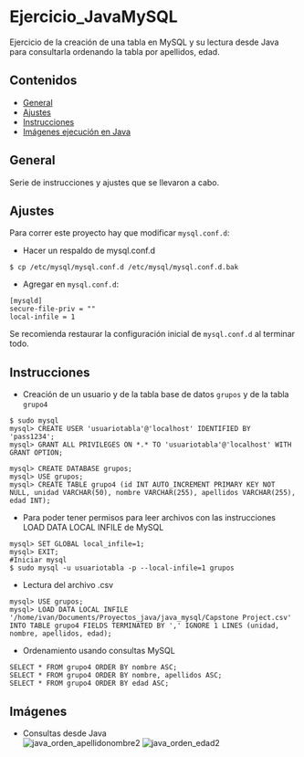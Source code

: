 # Ejercicio_JavaMySQL
Ejercicio de la creación de una tabla en MySQL y su lectura desde Java para consultarla ordenando la tabla por apellidos, edad.

## Contenidos
* [General](#general)
* [Ajustes](#ajustes)
* [Instrucciones](#instrucciones)
* [Imágenes ejecución en Java](#imágenes)

## General
Serie de instrucciones y ajustes que se llevaron a cabo.

## Ajustes
Para correr este proyecto hay que modificar ``` mysql.conf.d ```:
* Hacer un respaldo de mysql.conf.d
```
$ cp /etc/mysql/mysql.conf.d /etc/mysql/mysql.conf.d.bak
```
* Agregar en ``` mysql.conf.d ```:
```
[mysqld]
secure-file-priv = ""
local-infile = 1 
```
Se recomienda restaurar la configuración inicial de ``` mysql.conf.d ``` al terminar todo. 

## Instrucciones
* Creación de un usuario y de la tabla base de datos ```grupos``` y de la tabla ```grupo4```
```
$ sudo mysql
mysql> CREATE USER 'usuariotabla'@'localhost' IDENTIFIED BY 'pass1234'; 
mysql> GRANT ALL PRIVILEGES ON *.* TO 'usuariotabla'@'localhost' WITH GRANT OPTION;

mysql> CREATE DATABASE grupos;
mysql> USE grupos;
mysql> CREATE TABLE grupo4 (id INT AUTO_INCREMENT PRIMARY KEY NOT NULL, unidad VARCHAR(50), nombre VARCHAR(255), apellidos VARCHAR(255), edad INT); 
```

* Para poder tener permisos para leer archivos con las instrucciones LOAD DATA LOCAL INFILE de MySQL
```
mysql> SET GLOBAL local_infile=1;
mysql> EXIT;
#Iniciar mysql
$ sudo mysql -u usuariotabla -p --local-infile=1 grupos
```

* Lectura del archivo .csv
```
mysql> USE grupos;
mysql> LOAD DATA LOCAL INFILE '/home/ivan/Documents/Proyectos_java/java_mysql/Capstone Project.csv' INTO TABLE grupo4 FIELDS TERMINATED BY ',' IGNORE 1 LINES (unidad, nombre, apellidos, edad);
```
* Ordenamiento usando consultas MySQL
```
SELECT * FROM grupo4 ORDER BY nombre ASC;
SELECT * FROM grupo4 ORDER BY nombre, apellidos ASC;
SELECT * FROM grupo4 ORDER BY edad ASC;
```

## Imágenes
* Consultas desde Java <br>
![java_orden_apellidonombre2](https://user-images.githubusercontent.com/87504488/141658667-f6819caf-2da1-42f4-bf54-1fb67ef68c7b.jpg)
![java_orden_edad2](https://user-images.githubusercontent.com/87504488/141658670-b7967bb2-8c61-47f7-a1b5-33631edd1564.jpg)

